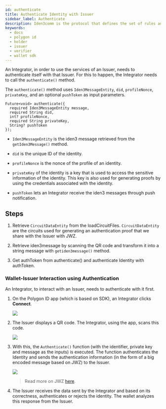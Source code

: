 ```yaml
---
id: authenticate
title: Authenticate Identity with Issuer
sidebar_label: Authenticate
description: Iden3comm is the protocol that defines the set of rules and syntax of the data that needs to be communicated while interacting with an Issuer and a Verifier.
keywords:
  - docs
  - polygon id
  - holder
  - issuer
  - verifier
  - wallet sdk
---
```


An Integrator, in order to use the services of an Issuer, needs to authenticate itself with that Issuer. For this to happen, the Integrator needs to call the `authenticate()` method. 

The `authenticate()` method uses `Iden3MessageEntity`, `did`, `profileNonce`, `privateKey`, and an optional `pushToken` as input parameters.

```
Future<void> authenticate({
  required Iden3MessageEntity message,
  required String did,
  int? profileNonce,
  required String privateKey,
  String? pushToken
});
```

- `Iden3MessageEntity` is the iden3 message retrieved from the `getIden3Message()` method.

- `did` is the unique ID of the identity.

- `profileNonce` is the nonce of the profile of an identity.

- `privateKey` of the identity is a key that is used to access the sensitive information of the identity. This key is also used for generating proofs by using the credentials associated with the identity.

- `pushToken` lets an Integrator receive the iden3 messages through push notification.

## Steps

1. Retrieve `CircuitDataEntity` from the loadCircuitFiles. `CircuitDataEntity` are the circuits used for generating an authentication proof that we share with the Issuer with JWZ.

2. Retrieve iden3message by scanning the QR code and transform it into a string message with `getiden3message()` method. 

3. Get authToken from authenticate() and authenticate Identity with authToken.

### Wallet-Issuer Interaction using Authentication
 
An Integrator, to interact with an Issuer, needs to authenticate with it first. 
 
1.  On the Polygon ID app (which is based on SDK), an Integrator clicks **Connect**.

      ![](/img/polygonid-wallet-connect.png)
 
2.  The Issuer displays a QR code. The Integrator, using the app, scans this code.
 
      ![](/img/qr-code-scan.png)

3.  With this, the `Authenticate()` function (with the identifier, private key and message as the inputs) is executed. The function authenticates the Identity and sends the authentication information (in the form of a big encoded message based on JWZ) to the Issuer.
 
      ![](/img/jwz.png)
 
      > Read more on JWZ [here](jwz.md).
 
4. The Issuer receives the data sent by the Integrator and based on its correctness, authenticates or rejects the identity. The wallet analyzes this response from the Issuer.
